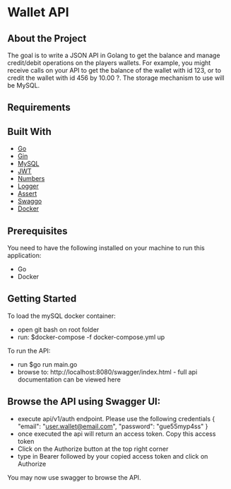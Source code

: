# Wallet API

## About the Project
The goal is to write a JSON API in Golang to get the balance and manage credit/debit
operations on the players wallets. For example, you might receive calls on your API to get
the balance of the wallet with id 123, or to credit the wallet with id 456 by 10.00 ?. The
storage mechanism to use will be MySQL.

## Requirements

## Built With
- [Go](https://golang.org/)
- [Gin](https://github.com/gin-gonic/gin)
- [MySQL](https://github.com/go-gorm/gorm)
- [JWT](https://github.com/dgrijalva/jwt-go)
- [Numbers](https://github.com/shopspring/decimal)
- [Logger](https://github.com/sirupsen/logrus)
- [Assert](https://github.com/stretchr/testify/assert)
- [Swaggo](https://github.com/swaggo/gin-swagger)
- [Docker](https://www.docker.com)

## Prerequisites

You need to have the following installed on your machine to run this application:
- Go 
- Docker 

## Getting Started

To load the mySQL docker container:
- open git bash on root folder
- run: $docker-compose -f docker-compose.yml up

To run the API:
- run $go run main.go
- browse to: http://localhost:8080/swagger/index.html - full api documentation can be viewed here

## Browse the API using Swagger UI:
- execute api/v1/auth endpoint. Please use the following credentials 
{
  "email": "user.wallet@email.com",
  "password": "gue55myp4ss"
}
- once executed the api will return an access token. Copy this access token
- Click on the Authorize button at the top right corner
- type in Bearer followed by your copied access token and click on Authorize

You may now use swagger to browse the API. 